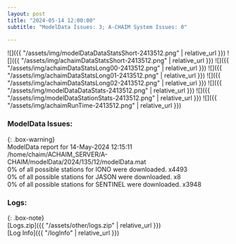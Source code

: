 ```yaml
---
layout: post
title: "2024-05-14 12:00:00"
subtitle: "ModelData Issues: 3; A-CHAIM System Issues: 0"

---
```


![]({{ "/assets/img/modelDataDataStatsShort-2413512.png" | relative_url }})
![]({{ "/assets/img/achaimDataStatsShort-2413512.png" | relative_url }})
![]({{ "/assets/img/achaimDataStatsLong00-2413512.png" | relative_url }})
![]({{ "/assets/img/achaimDataStatsLong01-2413512.png" | relative_url }})
![]({{ "/assets/img/achaimDataStatsLong02-2413512.png" | relative_url }})
![]({{ "/assets/img/modelDataDataStats-2413512.png" | relative_url }})
![]({{ "/assets/img/modelDataStationStats-2413512.png" | relative_url }})
![]({{ "/assets/img/achaimRunTime-2413512.png" | relative_url }})


### ModelData Issues:  
  
{: .box-warning}  
 ModelData report for 14-May-2024 12:15:11   
 /home/chaim/ACHAIM_SERVER/A-CHAIM/modelData/2024/135/12/modelData.mat   
 0% of all possible stations for IONO were downloaded. x4493   
 0% of all possible stations for JASON were downloaded. x8   
 0% of all possible stations for SENTINEL were downloaded. x3948   
  


### Logs:  
  
{: .box-note}  
[Logs.zip]({{ "/assets/other/logs.zip" | relative_url }})  
[Log Info]({{ "/logInfo" | relative_url }})  
